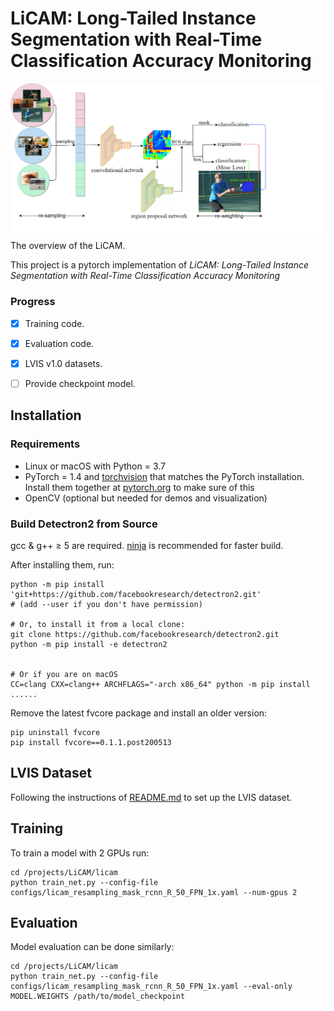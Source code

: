 # LiCAM:  Long-Tailed Instance Segmentation with Real-Time Classification Accuracy Monitoring




![Image](./images/model.png)
The overview of the LiCAM.

This project is a pytorch implementation of *LiCAM:  Long-Tailed Instance Segmentation with Real-Time Classification Accuracy Monitoring*  





### Progress

- [x] Training code.
- [x] Evaluation code.
- [x] LVIS v1.0 datasets.
- [ ] Provide checkpoint model.


## Installation
### Requirements
- Linux or macOS with Python = 3.7
- PyTorch = 1.4 and [torchvision](https://github.com/pytorch/vision/) that matches the PyTorch installation.
  Install them together at [pytorch.org](https://pytorch.org) to make sure of this
- OpenCV (optional but needed for demos and visualization)

### Build Detectron2 from Source
gcc & g++ ≥ 5 are required. [ninja](https://ninja-build.org/) is recommended for faster build.

After installing them, run:

```
python -m pip install 'git+https://github.com/facebookresearch/detectron2.git'
# (add --user if you don't have permission)

# Or, to install it from a local clone:
git clone https://github.com/facebookresearch/detectron2.git
python -m pip install -e detectron2


# Or if you are on macOS
CC=clang CXX=clang++ ARCHFLAGS="-arch x86_64" python -m pip install ......
```

Remove the latest fvcore package and install an older version:

```
pip uninstall fvcore
pip install fvcore==0.1.1.post200513
```

## LVIS Dataset

Following the instructions of [README.md](https://github.com/facebookresearch/detectron2/blob/master/datasets/README.md) to set up the LVIS dataset.


## Training

To train a model with 2 GPUs run:

```
cd /projects/LiCAM/licam
python train_net.py --config-file configs/licam_resampling_mask_rcnn_R_50_FPN_1x.yaml --num-gpus 2
```

## Evaluation

Model evaluation can be done similarly:

```
cd /projects/LiCAM/licam
python train_net.py --config-file configs/licam_resampling_mask_rcnn_R_50_FPN_1x.yaml --eval-only MODEL.WEIGHTS /path/to/model_checkpoint
```




